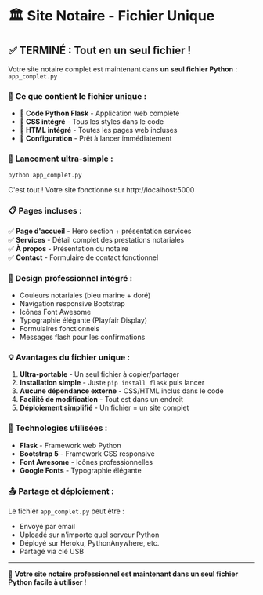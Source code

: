 # 🏛️ Site Notaire - Fichier Unique

## ✅ **TERMINÉ : Tout en un seul fichier !**

Votre site notaire complet est maintenant dans **un seul fichier Python** : `app_complet.py`

### 📁 **Ce que contient le fichier unique :**

- **🐍 Code Python Flask** - Application web complète
- **🎨 CSS intégré** - Tous les styles dans le code
- **📄 HTML intégré** - Toutes les pages web incluses
- **🔧 Configuration** - Prêt à lancer immédiatement

### 🚀 **Lancement ultra-simple :**

```bash
python app_complet.py
```

C'est tout ! Votre site fonctionne sur http://localhost:5000

### 📋 **Pages incluses :**

✅ **Page d'accueil** - Hero section + présentation services  
✅ **Services** - Détail complet des prestations notariales  
✅ **À propos** - Présentation du notaire  
✅ **Contact** - Formulaire de contact fonctionnel  

### 🎨 **Design professionnel intégré :**

- Couleurs notariales (bleu marine + doré)
- Navigation responsive Bootstrap
- Icônes Font Awesome
- Typographie élégante (Playfair Display)
- Formulaires fonctionnels
- Messages flash pour les confirmations

### 💡 **Avantages du fichier unique :**

1. **Ultra-portable** - Un seul fichier à copier/partager
2. **Installation simple** - Juste `pip install flask` puis lancer
3. **Aucune dépendance externe** - CSS/HTML inclus dans le code
4. **Facilité de modification** - Tout est dans un endroit
5. **Déploiement simplifié** - Un fichier = un site complet

### 🔧 **Technologies utilisées :**

- **Flask** - Framework web Python
- **Bootstrap 5** - Framework CSS responsive
- **Font Awesome** - Icônes professionnelles
- **Google Fonts** - Typographie élégante

### 📤 **Partage et déploiement :**

Le fichier `app_complet.py` peut être :
- Envoyé par email
- Uploadé sur n'importe quel serveur Python
- Déployé sur Heroku, PythonAnywhere, etc.
- Partagé via clé USB

---

🎉 **Votre site notaire professionnel est maintenant dans un seul fichier Python facile à utiliser !**
